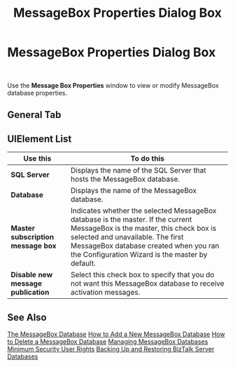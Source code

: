 ﻿---
title: MessageBox Properties Dialog Box
TOCTitle: MessageBox Properties Dialog Box
ms:assetid: 1a3e0887-5659-4b69-8e26-2c84721c6bfb
ms:mtpsurl: https://msdn.microsoft.com/en-us/library/Aa559032(v=BTS.80)
ms:contentKeyID: 51526557
ms.date: 08/30/2017
mtps_version: v=BTS.80
f1_keywords:
- bts10.admin.messagebox.properties
---

# MessageBox Properties Dialog Box

 

Use the **Message Box Properties** window to view or modify MessageBox database properties.

## General Tab

## UIElement List

<table>
<thead>
<tr class="header">
<th>Use this</th>
<th>To do this</th>
</tr>
</thead>
<tbody>
<tr class="odd">
<td><strong>SQL Server</strong></td>
<td>Displays the name of the SQL Server that hosts the MessageBox database.</td>
</tr>
<tr class="even">
<td><strong>Database</strong></td>
<td>Displays the name of the MessageBox database.</td>
</tr>
<tr class="odd">
<td><strong>Master subscription message box</strong></td>
<td>Indicates whether the selected MessageBox database is the master. If the current MessageBox is the master, this check box is selected and unavailable. The first MessageBox database created when you ran the Configuration Wizard is the master by default.</td>
</tr>
<tr class="even">
<td><strong>Disable new message publication</strong></td>
<td>Select this check box to specify that you do not want this MessageBox database to receive activation messages.</td>
</tr>
</tbody>
</table>


## See Also

[The MessageBox Database](https://msdn.microsoft.com/library/aa562016\(v=bts.80\))  
[How to Add a New MessageBox Database](https://msdn.microsoft.com/library/aa577486\(v=bts.80\))  
[How to Delete a MessageBox Database](https://msdn.microsoft.com/library/aa560152\(v=bts.80\))  
[Managing MessageBox Databases](https://msdn.microsoft.com/library/aa577445\(v=bts.80\))  
[Minimum Security User Rights](https://msdn.microsoft.com/library/aa559845\(v=bts.80\))  
[Backing Up and Restoring BizTalk Server Databases](https://msdn.microsoft.com/library/aa561125\(v=bts.80\))

